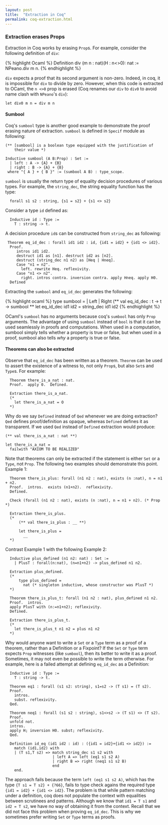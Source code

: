```yaml
---
layout: post
title:  "Extraction in Coq"
permalink: coq-extraction.html
---
```


### Extraction erases Props ###

Extraction in Coq works by erasing `Prop`s. For example, consider the
following definition of `div`:

{% highlight Ocaml %}
    Definition div (m n : nat)(H : n<>0): nat :=
      NPeano.div m n.
{% endhighlight %}

`div` expects a proof that its second argument is non-zero. Indeed, in
coq, it is impossible for `div` to divide by zero. However, when this
code is extracted to OCaml, the `n <>0` prop is erased (Coq renames our
`div` to `div0` to avoid name clash with `NPeano`'s `div`):

    let div0 m n = div m n

#### Sumbool ####

Coq's `sumbool` type is another good example to demonstrate the proof
erasing nature of extraction. `sumbool` is defined in `Specif` module
as following:

    (** [sumbool] is a boolean type equipped with the justification of
        their value *)

    Inductive sumbool (A B:Prop) : Set :=
      | left : A -> {A} + {B}
      | right : B -> {A} + {B}
     where "{ A } + { B }" := (sumbool A B) : type_scope.

`sumbool` is usually the return type of equality decision procedures
of various types. For example, the `string_dec`, the string equality
function has the type:

      forall s1 s2 : string, {s1 = s2} + {s1 <> s2}

Consider a type `id` defined as:

      Inductive id : Type :=
        T : string -> t.

A decision procedure `id`s can be constructed from `string_dec` as
following:

     Theorem eq_id_dec : forall id1 id2 : id, {id1 = id2} + {id1 <> id2}.
      Proof.
         intros id1 id2.
         destruct id1 as [n1]. destruct id2 as [n2].
         destruct (string_dec n1 n2) as [Heq | Hneq].
         Case "n1 = n2".
           left. rewrite Heq. reflexivity.
         Case "n1 <> n2".
           right. intros contra. inversion contra. apply Hneq. apply H0.
      Defined 

Extracting the `sumbool` and `eq_id_dec` generates the following:

{% highlight ocaml %}
      type sumbool =
      | Left
      | Right
      (** val eq_id_dec : t -> t -> sumbool **
      let eq_id_dec id1 id2 =
        string_dec id1 id2
{% endhighlight %}

OCaml's `sumbool` has no arguments because coq's `sumbool` has only
`Prop` arguments. The advantage of using `sumbool` instead of `bool`
is that it can be used seamlessly in proofs and computations. When
used in a computation, sumbool simply tells whether a property is true
or false, but when used in a proof, sumbool also tells _why_ a
property is true or false.

#### Theorems can also be extracted #####

Observe that `eq_id_dec` has been written as a theorem. `Theorem` can
be used to assert the existence of a witness to, not only `Prop`s, but
also `Set`s and `Type`s. For example:

      Theorem there_is_a_nat : nat.
      Proof.  apply 0.  Defined.

      Extraction there_is_a_nat.
      (* 
        let there_is_a_nat = O
      *)

Why do we say `Defined` instead of `Qed` whenever we are doing
extraction? `Qed` defines proof/definition as opaque, whereas
`Defined` defines it as transparent. If we used `Qed` instead of
`Defined` extraction would produce:

    (** val there_is_a_nat : nat **)

    let there_is_a_nat =
      failwith "AXIOM TO BE REALIZED"

Note that theorems can only be extracted if the statement is either
`Set` or a `Type`, not `Prop`. The following two examples should
demonstrate this point. Example 1:

      Theorem there_is_plus: forall (n1 n2 : nat), exists (n :nat), n = n1 + n2.
      Proof.  intros.  exists (n1+n2).  reflexivity.
      Defined.

      Check (forall (n1 n2 : nat), exists (n :nat), n = n1 + n2). (* Prop *)

      Extraction there_is_plus.
      (*
          (** val there_is_plus : __ **)

          let there_is_plus =
            __
      *)

Contrast Example 1 with the following Example 2:


      Inductive plus_defined (n1 n2: nat) : Set :=
        | PlusT : forall(n:nat), (n=n1+n2) -> plus_defined n1 n2.

      Extraction plus_defined.
      (*
          type plus_defined =
            nat (* singleton inductive, whose constructor was PlusT *)
      *)

      Theorem there_is_plus_t: forall (n1 n2 : nat), plus_defined n1 n2.
      Proof.  intros.
      apply PlusT with (n:=n1+n2); reflexivity.
      Defined.

      Extraction there_is_plus_t.
      (*
        let there_is_plus_t n1 n2 = plus n1 n2
      *)

Why would anyone want to write a `Set` or a `Type` term as a proof of
a theorem, rather than a Definition or a Fixpoint? If the `Set` or
`Type` term expects `Prop` witnesses (like `sumbool`), then its better
to write it as a proof. Sometimes, it may not even be possible to
write the term otherwise. For example, here is a failed attempt at
defining `eq_id_dec` as a Definition:

      Inductive id : Type :=
        T : string -> t.

      Theorem eq1 : forall (s1 s2: string), s1=s2 -> (T s1) = (T s2).
      Proof.
        intros.
        subst. reflexivity.
      Qed.

      Theorem neq1 : forall (s1 s2 : string), s1<>s2 -> (T s1) <> (T s2).
      Proof.
      unfold not.
      intros.
      apply H; inversion H0. subst; reflexivity.
      Qed.

      Definition id_eq (id1 id2 : id) : ({id1 = id2}+{id1 <> id2}) :=
        match (id1,id2) with
        | (T s1,T s2) => match string_dec s1 s2 with
                         | left A => left (eq1 s1 s2 A)
                         | right B => right (neq1 s1 s2 B)
                         end
        end.

The approach fails because the term `left (eq1 s1 s2 A)`, which has
the type `{T s1 = T s2} + {?66}`, fails to type check agains the
required type `{id1 = id2} + {id1 <> id2}`. The problem is that while
pattern matching under a definition, coq does not populate the context
with equalities between scrutinees and patterns. Although we know that
`id1 = T s1` and `id2 = T s2`, we have no way of obtaining it from the
context. Recall that we did not face this problem when proving
`eq_id_dec`. This is why we sometimes prefer writing `Set` or `Type`
terms as proofs.


